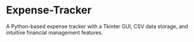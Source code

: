 # Expense-Tracker
A Python-based expense tracker with a Tkinter GUI, CSV data storage, and intuitive financial management features.
